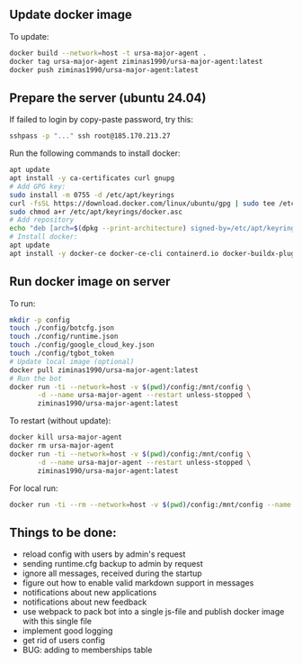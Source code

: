 ## Update docker image

To update:
```bash
docker build --network=host -t ursa-major-agent .
docker tag ursa-major-agent ziminas1990/ursa-major-agent:latest
docker push ziminas1990/ursa-major-agent:latest
```

## Prepare the server (ubuntu 24.04)
If failed to login by copy-paste password, try this:
```bash
sshpass -p "..." ssh root@185.170.213.27
```

Run the following commands to install docker:
```bash
apt update
apt install -y ca-certificates curl gnupg
# Add GPG key:
sudo install -m 0755 -d /etc/apt/keyrings
curl -fsSL https://download.docker.com/linux/ubuntu/gpg | sudo tee /etc/apt/keyrings/docker.asc > /dev/null
sudo chmod a+r /etc/apt/keyrings/docker.asc
# Add repository
echo "deb [arch=$(dpkg --print-architecture) signed-by=/etc/apt/keyrings/docker.asc] https://download.docker.com/linux/ubuntu $(lsb_release -cs) stable" | sudo tee /etc/apt/sources.list.d/docker.list > /dev/null
# Install docker:
apt update
apt install -y docker-ce docker-ce-cli containerd.io docker-buildx-plugin docker-compose-plugin
```


## Run docker image on server

To run:
```bash
mkdir -p config
touch ./config/botcfg.json
touch ./config/runtime.json
touch ./config/google_cloud_key.json
touch ./config/tgbot_token
# Update local image (optional)
docker pull ziminas1990/ursa-major-agent:latest
# Run the bot
docker run -ti --network=host -v $(pwd)/config:/mnt/config \
       -d --name ursa-major-agent --restart unless-stopped \
       ziminas1990/ursa-major-agent:latest
```

To restart (without update):
```bash
docker kill ursa-major-agent
docker rm ursa-major-agent
docker run -ti --network=host -v $(pwd)/config:/mnt/config \
       -d --name ursa-major-agent --restart unless-stopped \
       ziminas1990/ursa-major-agent:latest
```

For local run:
```bash
docker run -ti --rm --network=host -v $(pwd)/config:/mnt/config --name ursa-major-agent ziminas1990/ursa-major-agent:latest
```

## Things to be done:
* reload config with users by admin's request
* sending runtime.cfg backup to admin by request
* ignore all messages, received during the startup
* figure out how to enable valid markdown support in messages
* notifications about new applications
* notifications about new feedback
* use webpack to pack bot into a single js-file and publish docker image with this single file
* implement good logging
* get rid of users config
* BUG: adding to memberships table